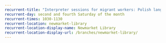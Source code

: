 ```yaml
---
recurrent-title: "Interpreter sessions for migrant workers: Polish language"
recurrent-day: second and fourth Saturday of the month
recurrent-times: 1030-1130
recurrent-location: newmarket-library
recurrent-location-display-name: Newmarket Library
recurrent-location-display-url: /branches/newmarket-library/
---
```

